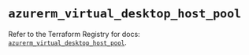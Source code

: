 # `azurerm_virtual_desktop_host_pool`

Refer to the Terraform Registry for docs: [`azurerm_virtual_desktop_host_pool`](https://registry.terraform.io/providers/hashicorp/azurerm/4.44.0/docs/resources/virtual_desktop_host_pool).
